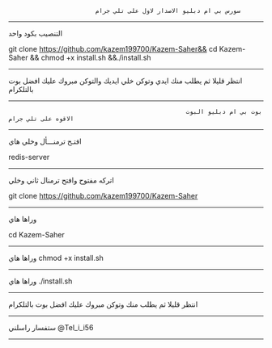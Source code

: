                             سورس بي ام دبليو الاصدار لاول على تلي جرام          
**************************************************************************************************************************************
 التنصيب بكود واحد

git clone https://github.com/kazem199700/Kazem-Saher&& cd Kazem-Saher && chmod +x install.sh &&./install.sh
**************************************************************************************************************************************
انتظر قليلا ثم يطلب منك ايدي وتوكن خلي ايديك والتوكن مبروك عليك افضل بوت بالتلكرام
************************************************************************************************************************************** 
                                                     بوت بي ام دبليو البوت الاقوه على تلي جرام 

**************************************************************************************************************************************
افتـح ترمنـــأل وخلي هاي

redis-server
***************************************************************************************************************************************
  اتركه مفتوح وافتح ترمنال ثاني وخلي


git clone https://github.com/kazem199700/Kazem-Saher
***************************************************************************************************************************************
 وراها هاي

cd Kazem-Saher
****************************************************************************************************************************************
 وراها هاي 
chmod +x install.sh
****************************************************************************************************************************************
  وراها هاي 
./install.sh
***************************************************************************************************************************************
انتظر قليلا ثم يطلب منك وتوكن  مبروك عليك افضل بوت بالتلكرام
****************************************************************************************************************************************
ستفسار راسلني
@Tel_i_i56
**************************************************************
